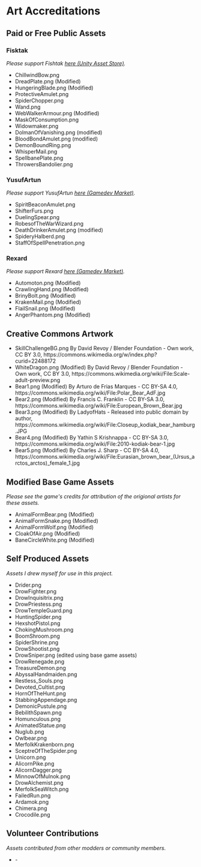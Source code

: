 # Art Accreditations

## Paid or Free Public Assets
### Fisktak
*Please support Fishtak [here (Unity Asset Store)](https://assetstore.unity.com/packages/2d/gui/icons/free-fantasy-items-253853).*
<ul>
	<li>ChillwindBow.png</li>
	<li>DreadPlate.png (Modified)</li>
	<li>HungeringBlade.png (Modified)</li>
	<li>ProtectiveAmulet.png</li>
	<li>SpiderChopper.png</li>
	<li>Wand.png</li>
	<li>WebWalkerArmour.png (Modified)</li>
	<li>MaskOfConsumption.png</li>
	<li>Widowmaker.png</li>
	<li>DolmanOfVanishing.png (modified)</li>
	<li>BloodBondAmulet.png (modified)</li>
	<li>DemonBoundRing.png</li>
	<li>WhisperMail.png</li>
	<li>SpellbanePlate.png</li>
	<li>ThrowersBandolier.png</li>
</ul>

### YusufArtun
*Please support YusufArtun [here (Gamedev Market)](https://www.gamedevmarket.net/member/yusufartun).*
<ul>
	<li>SpiritBeaconAmulet.png</li>
	<li>ShifterFurs.png</li>
	<li>DuelingSpear.png</li>
	<li>RobesofTheWarWizard.png</li>
	<li>DeathDrinkerAmulet.png (modified)</li>
	<li>SpideryHalberd.png</li>
	<li>StaffOfSpellPenetration.png</li>
</ul>

### Rexard
*Please support Rexard [here (Gamedev Market)](https://www.gamedevmarket.net/member/rexard).*
<ul>
	<li>Automoton.png (Modified)</li>
	<li>CrawlingHand.png (Modified)</li>
	<li>BrinyBolt.png (Modified)</li>
	<li>KrakenMail.png (Modified)</li>
	<li>FlailSnail.png (Modified)</li>
	<li>AngerPhantom.png (Modified)</li>
</ul>

## Creative Commons Artwork
<ul>
	<li>SkillChallengeBG.png By David Revoy / Blender Foundation - Own work, CC BY 3.0, https://commons.wikimedia.org/w/index.php?curid=22488172</li>
	<li>WhiteDragon.png (Modified) By David Revoy / Blender Foundation - Own work, CC BY 3.0, https://commons.wikimedia.org/wiki/File:Scale-adult-preview.png</li>
	<li>Bear1.png (Modified) By Arturo de Frias Marques - CC BY-SA 4.0, https://commons.wikimedia.org/wiki/File:Polar_Bear_AdF.jpg</li>
	<li>Bear2.png (Modified) By Francis C. Franklin - CC BY-SA 3.0, https://commons.wikimedia.org/wiki/File:European_Brown_Bear.jpg</li>
	<li>Bear3.png (Modified) By LadyofHats - Released into public domain by author, https://commons.wikimedia.org/wiki/File:Closeup_kodiak_bear_hamburg.JPG</li>
	<li>Bear4.png (Modified) By Yathin S Krishnappa - CC BY-SA 3.0, https://commons.wikimedia.org/wiki/File:2010-kodiak-bear-1.jpg</li>
	<li>Bear5.png (Modified) By Charles J. Sharp - CC BY-SA 4.0, https://commons.wikimedia.org/wiki/File:Eurasian_brown_bear_(Ursus_arctos_arctos)_female_1.jpg</li>
</ul>

## Modified Base Game Assets
*Please see the game's credits for attribution of the origional artists for these assets.*
<ul>
	<li>AnimalFormBear.png (Modified)</li>
	<li>AnimalFormSnake.png (Modified)</li>
	<li>AnimalFormWolf.png (Modified)</li>
	<li>CloakOfAir.png (Modified)</li>
	<li>BaneCircleWhite.png (Modified)</li>
</ul>

## Self Produced Assets
*Assets I drew myself for use in this project.*
<ul>
	<li>Drider.png</li>
	<li>DrowFighter.png</li>
	<li>DrowInquisitrix.png</li>
	<li>DrowPriestess.png</li>
	<li>DrowTempleGuard.png</li>
	<li>HuntingSpider.png</li>
	<li>HexshotPistol.png</li>
	<li>ChokingMushroom.png</li>
	<li>BoomShroom.png</li>
	<li>SpiderShrine.png</li>
	<li>DrowShootist.png</li>
	<li>DrowSniper.png (edited using base game assets)</li>
	<li>DrowRenegade.png</li>
	<li>TreasureDemon.png</li>
	<li>AbyssalHandmaiden.png</li>
	<li>Restless_Souls.png</li>
	<li>Devoted_Cultist.png</li>
	<li>HornOfTheHunt.png</li>
	<li>StabbingAppendage.png</li>
	<li>DemonicPustule.png</li>
	<li>BebilithSpawn.png</li>
	<li>Homunculous.png</li>
	<li>AnimatedStatue.png</li>
	<li>Nuglub.png</li>
	<li>Owlbear.png</li>
	<li>MerfolkKrakenborn.png</li>
	<li>SceptreOfTheSpider.png</li>
	<li>Unicorn.png</li>
	<li>AlicornPike.png</li>
	<li>AlicornDagger.png</li>
	<li>MinnowOfMulnok.png</li>
	<li>DrowAlchemist.png</li>
	<li>MerfolkSeaWitch.png</li>
	<li>FailedRun.png</li>
	<li>Ardamok.png</li>
	<li>Chimera.png</li>
	<li>Crocodile.png</li>
</ul>

## Volunteer Contributions
*Assets contributed from other modders or community members.*
<ul>
	<li>-</li>
</ul>